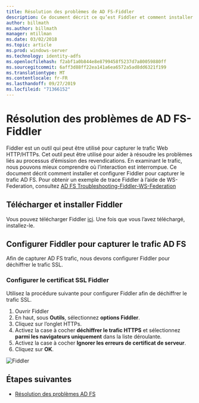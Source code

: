 ```yaml
---
title: Résolution des problèmes de AD FS-Fiddler
description: Ce document décrit ce qu’est Fiddler et comment installer et configurer Fiddler pour résoudre les problèmes de AD FS les revendications
author: billmath
ms.author: billmath
manager: mtillman
ms.date: 03/02/2018
ms.topic: article
ms.prod: windows-server
ms.technology: identity-adfs
ms.openlocfilehash: f2abf1a0b844e8e8799458f5237d7a80059880ff
ms.sourcegitcommit: 6aff3d88ff22ea141a6ea6572a5ad8dd6321f199
ms.translationtype: MT
ms.contentlocale: fr-FR
ms.lasthandoff: 09/27/2019
ms.locfileid: "71366152"
---
```

# <a name="ad-fs-troubleshooting---fiddler"></a>Résolution des problèmes de AD FS-Fiddler
Fiddler est un outil qui peut être utilisé pour capturer le trafic Web HTTP/HTTPs.  Cet outil peut être utilisé pour aider à résoudre les problèmes liés au processus d’émission des revendications.  En examinant le trafic, nous pouvons mieux comprendre où l’interaction est interrompue.  Ce document décrit comment installer et configurer Fiddler pour capturer le trafic AD FS.  Pour obtenir un exemple de trace Fiddler à l’aide de WS-Federation, consultez [AD FS Troubleshooting-Fiddler-WS-Federation](ad-fs-tshoot-fiddler-ws-fed.md)

## <a name="download-and-install-fiddler"></a>Télécharger et installer Fiddler
Vous pouvez télécharger Fiddler [ici](https://www.telerik.com/download/fiddler).  Une fois que vous l’avez téléchargé, installez-le.

## <a name="configure-fiddler-to-capture-ad-fs-traffic"></a>Configurer Fiddler pour capturer le trafic AD FS
Afin de capturer AD FS trafic, nous devons configurer Fiddler pour déchiffrer le trafic SSL. 

### <a name="configure-the-fiddler-ssl-certificate"></a>Configurer le certificat SSL Fiddler
 Utilisez la procédure suivante pour configurer Fiddler afin de déchiffrer le trafic SSL.

1.  Ouvrir Fiddler
2.  En haut, sous **Outils**, sélectionnez **options Fiddler**.
3.  Cliquez sur l’onglet HTTPs.
4.  Activez la case à cocher **déchiffrer le trafic HTTPS** et sélectionnez **parmi les navigateurs uniquement** dans la liste déroulante.
5.  Activez la case à cocher **Ignorer les erreurs de certificat de serveur**.
6.  Cliquez sur **OK**.

![Fiddler](media/ad-fs-tshoot-fiddler/fiddler1.png)

## <a name="next-steps"></a>Étapes suivantes

- [Résolution des problèmes AD FS](ad-fs-tshoot-overview.md)